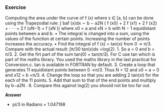 ### Exercise

Computing the area under the curve of f (x) where x ∈ [a, b] can be done using the Trapezodial
rule: ∫ baf (x)dx ∼ b − a2N ( f (x0) + 2 f (x1) + 2 f (x2) + · · · + 2 f (xN−1) + f (xN ))
where x0 = a and xN = b with N − 1 equidistant points between a and b.
• The integral is changed into a sum, using the values of the function at certain points. Increasing the number of points increases the accuracy.
• Find the integral of f (x) = tan(x) from 0 → π/3. Compare with the actual result: ∫π/30 tan(x)dx =log(2).
    1. So a = 0 and b = π/3.
    2. Get the firt part of the sum tan(0) + tan(π/3). For C use tan which is part of the maths library. You used the maths library in the last practical for Conversion.c. tan is available in FORTRAN by default.
    3. Create a loop that generates 11 equidistant points between 0 →π/3. Thus N = 12 and x0 = a = 0 and x12 = b =π/3.
    4. Change the loop so that you are adding 2 tan(xi) for the each of the 11 points.
    5. Add that sum to that of the end points and multiply by b−a2N .
    6. Compare this against log(2) you should not be too far out.

**Answer**
- pi/3 in Radians = 1.047198